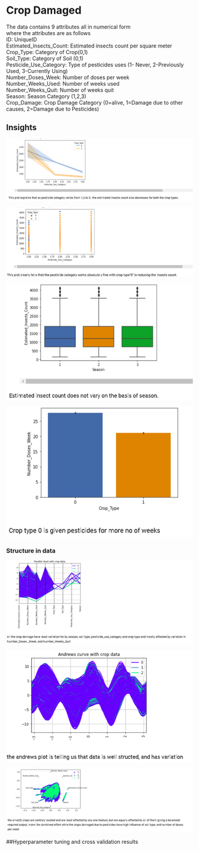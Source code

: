 # Crop Damaged

The data contains 9 attributes all in numerical form  
where the attributes are as follows  
ID: UniqueID  
Estimated_Insects_Count: Estimated insects count per square meter  
Crop_Type: Category of Crop(0,1)  
Soil_Type: Category of Soil (0,1)  
Pesticide_Use_Category: Type of pesticides uses (1- Never, 2-Previously Used, 3-Currently Using)  
Number_Doses_Week: Number of doses per week  
Number_Weeks_Used: Number of weeks used  
Number_Weeks_Quit: Number of weeks quit  
Season: Season Category (1,2,3)  
Crop_Damage: Crop Damage Category (0=alive, 1=Damage due to other causes, 2=Damage due to Pesticides)  


## Insights

![Line Plot](https://github.com/ArunitaYen/Classification_Hyperparameter/blob/main/Damaged%20Crop%20Classification/img/plot1.PNG)

![Scatter Plot](https://github.com/ArunitaYen/Classification_Hyperparameter/blob/main/Damaged%20Crop%20Classification/img/plot2.PNG)

![Box Plot](https://github.com/ArunitaYen/Classification_Hyperparameter/blob/main/Damaged%20Crop%20Classification/img/plot3.PNG)

![Bar Plot](https://github.com/ArunitaYen/Classification_Hyperparameter/blob/main/Damaged%20Crop%20Classification/img/plot4.PNG)

### Structure in data

![Parallel Coordinate Plot](https://github.com/ArunitaYen/Classification_Hyperparameter/blob/main/Damaged%20Crop%20Classification/img/Parallel%20plot.PNG)

![Andrews Plot](https://github.com/ArunitaYen/Classification_Hyperparameter/blob/main/Damaged%20Crop%20Classification/img/AndrewsPlot.PNG)

![Radviz Plot](https://github.com/ArunitaYen/Classification_Hyperparameter/blob/main/Damaged%20Crop%20Classification/img/RadvizPlot.PNG)

##Hyperparameter tuning and cross validation results
